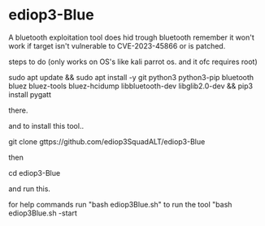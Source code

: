 # ediop3-Blue
A bluetooth exploitation tool does hid trough bluetooth 
remember it won't work if target isn't vulnerable to CVE-2023-45866 or is patched.

steps to do
(only works on OS's like kali parrot os. and it ofc requires root)

sudo apt update && sudo apt install -y git python3 python3-pip bluetooth bluez bluez-tools bluez-hcidump libbluetooth-dev libglib2.0-dev && pip3 install pygatt

there.

and to install this tool..

git clone
gttps://github.com/ediop3SquadALT/ediop3-Blue

then 

cd ediop3-Blue

and run this.

for help commands run "bash ediop3Blue.sh"
to run the tool "bash ediop3Blue.sh -start


